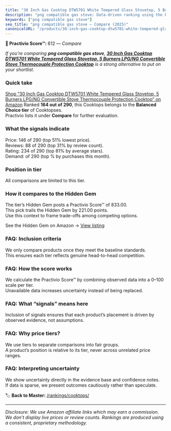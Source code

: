 ```yaml
---
title: "30 Inch Gas Cooktop DTW5701 White Tempered Glass Stovetop, 5 Burners LPG/NG Convertible Stove Thermocouple Protection Cooktop"
description: "png compatible gas stove: Data-driven ranking using the Practivio Score™. Positioned by quality, value, demand, findability, momentum."
keywords: ["png compatible gas stove"]
seo_title: "png compatible gas stove — Compare (2025)"
canonicalURL: "/products/30-inch-gas-cooktop-dtw5701-white-tempered-glass-stovetop-5-burners-lpgng-convertible-stove-thermocouple-protection-cooktop-B09BC2JBMS/"
---
```


**🛒 Practivio Score™:** 612 — _Compare_


*If you're comparing **png compatible gas stove**, **[30 Inch Gas Cooktop DTW5701 White Tempered Glass Stovetop, 5 Burners LPG/NG Convertible Stove Thermocouple Protection Cooktop](https://www.amazon.com/dp/B09BC2JBMS?tag=practivio-20)** is a strong alternative to put on your shortlist.*
### Quick take
[Shop “30 Inch Gas Cooktop DTW5701 White Tempered Glass Stovetop, 5 Burners LPG/NG Convertible Stove Thermocouple Protection Cooktop” on Amazon](https://www.amazon.com/dp/B09BC2JBMS?tag=practivio-20)
Ranked **164 out of 290**, this Cooktops belongs to the **Balanced Choice tier** of Cooktopses.  
Practivio lists it under **Compare** for further evaluation.

### What the signals indicate
Price: 146 of 290 (top 51% lowest price).  
Reviews: 88 of 290 (top 31% by review count).  
Rating: 234 of 290 (top 81% by average stars).  
Demand:  of 290 (top % by purchases this month).

### Position in tier
All comparisons are limited to this tier.

### How it compares to the Hidden Gem
The tier’s Hidden Gem posts a Practivio Score™ of 833.00.  
This pick trails the Hidden Gem by 221.00 points.  
Use this context to frame trade-offs among competing options.  

See the Hidden Gem on Amazon → [View listing](https://www.amazon.com/dp/B07GB149V7?tag=practivio-20)

### FAQ: Inclusion criteria
We only compare products once they meet the baseline standards.  
This ensures each tier reflects genuine head-to-head competition.

### FAQ: How the score works
We calculate the Practivio Score™ by combining observed data into a 0–100 scale per tier.  
Unavailable data increases uncertainty instead of being replaced.

### FAQ: What “signals” means here
Inclusion of signals ensures that each product’s placement is driven by observed evidence, not assumptions.

### FAQ: Why price tiers?
We use tiers to separate comparisons into fair groups.  
A product’s position is relative to its tier, never across unrelated price ranges.

### FAQ: Interpreting uncertainty
We show uncertainty directly in the evidence base and confidence notes.  
If data is sparse, we present outcomes cautiously rather than speculate.

<!-- Missing template for Compare/CompareWithinPriceClass -->


🏷️ **Back to Master:** [/rankings/cooktops/](/rankings/cooktops/)

---
_Disclosure: We use Amazon affiliate links which may earn a commission. We don’t display live prices or review counts. Rankings are produced using a consistent, proprietary methodology._
